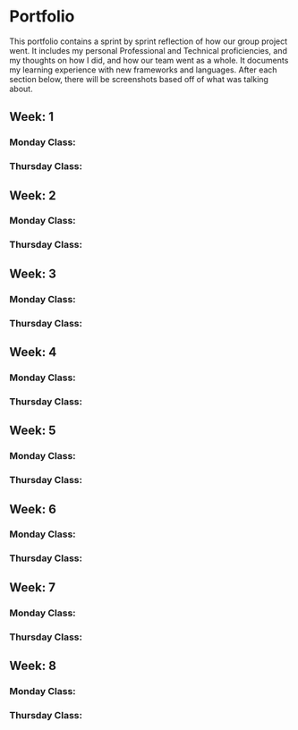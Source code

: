 # Portfolio

This portfolio contains a sprint by sprint reflection of how our group project went. It includes my personal Professional and Technical proficiencies, and my thoughts on how I did, and how our team went as a whole. It documents my learning experience with new frameworks and languages. After each section below, there will be screenshots based off of what was talking about.

## Week: 1
### Monday Class:

### Thursday Class:

## Week: 2
### Monday Class:

### Thursday Class:

## Week: 3
### Monday Class:

### Thursday Class:

## Week: 4
### Monday Class:

### Thursday Class:

## Week: 5
### Monday Class:

### Thursday Class:

## Week: 6
### Monday Class:

### Thursday Class:

## Week: 7
### Monday Class:

### Thursday Class:

## Week: 8
### Monday Class:

### Thursday Class:
